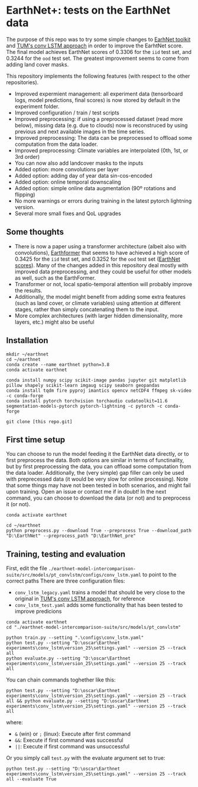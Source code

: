 # EarthNet+: tests on the EarthNet data
The purpose of this repo was to try some simple changes to [EarhNet toolkit](https://github.com/earthnet2021/earthnet-toolkit) and [TUM's conv LSTM approach](https://github.com/dcodrut/weather2land) in order to improve the EarhtNet score. The final model achieves EarthNet scores of 0.3306 for the `iid` test set, and 0.3244 for the `ood` test set. The greatest improvement seems to come from adding land cover masks.

This repository implements the following features (with respect to the other repositories).
 - Improved expermient management: all experiment data (tensorboard logs, model predictions, final scores) is now stored by default in the experiment folder.
 - Improved configuration / train / test scripts
 - Improved preprocessing: if using a preprocessed dataset (read more below), missing data (e.g. due to clouds) now is reconstruced by using previous and next available images in the time series.
 - Improved preprocessing: The data can be preprocessed to offload some computation from the data loader.
 - Improved preprocessing: Climate variables are interpolated (0th, 1st, or 3rd order)
 - You can now also add landcover masks to the inputs
 - Added option: more convolutions per layer
 - Added option: adding day of year data sin-cos-encoded
 - Added option: online temporal downscaling
 - Added option: simple online data augmentation (90º rotations and flipping)
 - No more warnings or errors during training in the latest pytorch lightning version.
 - Several more small fixes and QoL upgrades

## Some thoughts
 - There is now a paper using a transformer architecture (albeit also with convolutions), [Earthformer](https://openreview.net/forum?id=lzZstLVGVGW) that seems to have achieved a high score of 0.3425 for the `iid` test set, and 0.3252 for the `ood` test set ([EarthNet scores](https://www.earthnet.tech/docs/ch-leaderboard/#robustness-ood)). Many of the changes added in this repository deal mostly with improved data preprocessing, and they could be useful for other models as well, such as the EarthFormer.
 - Transformer or not, local spatio-temporal attention will probably improve the results.
 - Additionally, the model might benefit from adding some extra features (such as land cover, or climate variables) using attention at different stages, rather than simply concatenating them to the input.
 - More complex architectures (with larger hidden dimensionality, more layers, etc.) might also be useful

## Installation
``` {bash}
mkdir ~/earthnet
cd ~/earthnet
conda create --name earthnet python=3.8
conda activate earthnet

conda install numpy scipy scikit-image pandas jupyter git matplotlib pillow shapely scikit-learn imgaug scipy seaborn geopandas
conda install tqdm fire pyproj imantics opencv netCDF4 ffmpeg sk-video -c conda-forge
conda install pytorch torchvision torchaudio cudatoolkit=11.6 segmentation-models-pytorch pytorch-lightning -c pytorch -c conda-forge

git clone [this repo.git]
```

## First time setup

You can choose to run the model feeding it the EarthNet data directly, or to first preprocess the data. 
Both options are similar in terms of functinality, but by first preprocessing the data, you can offload some computation from the data loader.
Additionally, the (very simple) gap filler can only be used with preprecessed data (it would be very slow for online processing).
Note that some things may have not been tested in both scenarios, and might fail upon training. Open an issue or contact me if in doubt!
In the next command, you can choose to download the data (or not) and to preprocess it (or not).

```{bash}
conda activate earthnet

cd ~/earthnet
python preprocess.py --download True --preprocess True --download_path "D:\EarthNet" --preprocess_path "D:\EarthNet_pre"
```

## Training, testing and evaluation

First, edit the file `./earthnet-model-intercomparison-suite/src/models/pt_convlstm/configs/conv_lstm.yaml` to point to the correct paths
There are three configuration files: 
 - `conv_lstm_legacy.yaml` trains a model that should be very close to the original in [TUM's conv LSTM approach](https://github.com/dcodrut/weather2land), for reference
 - `conv_lstm_test.yaml` adds some functionality that has been tested to improve predicions

```{bash}
conda activate earthnet
cd "./earthnet-model-intercomparison-suite/src/models/pt_convlstm"

python train.py --setting ".\configs\conv_lstm.yaml"
python test.py --setting "D:\oscar\Earthnet experiments\conv_lstm\version_25\settings.yaml" --version 25 --track all
python evaluate.py --setting "D:\oscar\Earthnet experiments\conv_lstm\version_25\settings.yaml" --version 25 --track all
```

You can chain commands toghether like this:
```{bash}
python test.py --setting "D:\oscar\Earthnet experiments\conv_lstm\version_25\settings.yaml" --version 25 --track all && python evaluate.py --setting "D:\oscar\Earthnet experiments\conv_lstm\version_25\settings.yaml" --version 25 --track all
```
where:
 - `&` (win) or `;` (linux): Execute after first command
 - `&&`: Execute if first command was successful
 - `||`: Execute if first command was unsuccessful
 
Or you simply call `test.py` with the evaluate argument set to true:
```{bash}
python test.py --setting "D:\oscar\Earthnet experiments\conv_lstm\version_25\settings.yaml" --version 25 --track all --evaluate True
```